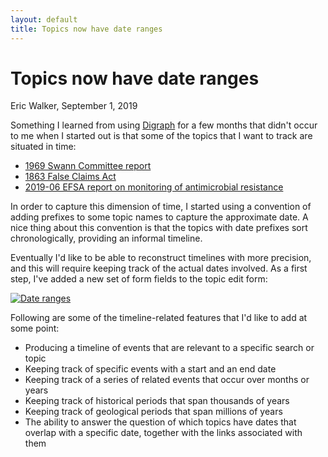 ```yaml
---
layout: default
title: Topics now have date ranges
---
```


# Topics now have date ranges
<byline>Eric Walker, September 1, 2019</byline>

Something I learned from using [Digraph](https://digraph.app/) for a few months that didn't occur to me when I started out is that some of the topics that I want to track are situated in time:

- [1969 Swann Committee report](https://digraph.app/wiki/topics/c6ccb924-a2e7-49ce-8ab9-b1a44379e711)
- [1863 False Claims Act](https://digraph.app/wiki/topics/bd7ac424-a264-4f8e-88fa-abae4cfe6c6f)
- [2019-06 EFSA report on monitoring of antimicrobial resistance
](https://digraph.app/wiki/topics/ebd4618d-4381-4802-9a84-8054df61fca0)

In order to capture this dimension of time, I started using a convention of adding prefixes to some topic names to capture the approximate date.  A nice thing about this convention is that the topics with date prefixes sort chronologically, providing an informal timeline.

Eventually I'd like to be able to reconstruct timelines with more precision, and this will require keeping track of the actual dates involved.  As a first step, I've added a new set of form fields to the topic edit form:

<a href="https://user-images.githubusercontent.com/760949/64081468-a6744100-ccbe-11e9-8d9d-595d31c3a37a.png" target="_blank">
    <img class="centered" alt="Date ranges" src="https://user-images.githubusercontent.com/760949/64081468-a6744100-ccbe-11e9-8d9d-595d31c3a37a.png">
</a>

Following are some of the timeline-related features that I'd like to add at some point:
- Producing a timeline of events that are relevant to a specific search or topic
- Keeping track of specific events with a start and an end date
- Keeping track of a series of related events that occur over months or years
- Keeping track of historical periods that span thousands of years
- Keeping track of geological periods that span millions of years
- The ability to answer the question of which topics have dates that overlap with a specific date, together with the links associated with them
